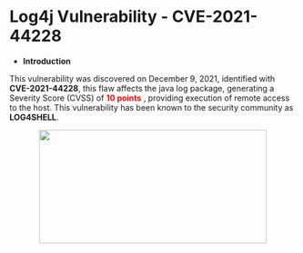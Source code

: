 # Log4j Vulnerability - CVE-2021-44228

- **Introduction**

This vulnerability was discovered on December 9, 2021, identified with **CVE-2021-44228**, this flaw affects the java log package, generating a Severity Score (CVSS) of **<font color="red"> 10 points</font>** , providing execution of remote access to the host. This vulnerability has been known to the security community as **LOG4SHELL**.

<p align="center">
  <img width="400" height="200" src="https://www.zerofox.com/wp-content/uploads/2021/08/CVSSBlog_ScoresGraphic_V1-1024x516.jpg">
</p>

